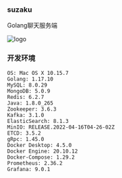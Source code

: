 ### suzaku

Golang聊天服务端

![logo](assets/images/suzaku.jpg)

### 开发环境

```
OS: Mac OS X 10.15.7
Golang: 1.17.10
MySQL: 8.0.29
MongoDB: 5.0.9
Redis: 6.2.7
Java: 1.8.0_265
Zookeeper: 3.6.3
Kafka: 3.1.0
ElasticSearch: 8.1.3
MinIO: RELEASE.2022-04-16T04-26-02Z
ETCD: 3.5.2
gRpc: 1.45.0
Docker Desktop: 4.5.0
Docker Engine: 20.10.12
Docker-Compose: 1.29.2
Prometheus: 2.36.2
Grafana: 9.0.1
```